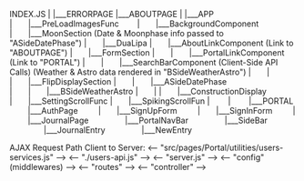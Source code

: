 INDEX.JS
|
|___ERRORPAGE
|___ABOUTPAGE
|
|___APP
|&emsp;&emsp;|___PreLoadImagesFunc&emsp;&emsp;
|&emsp;&emsp;|___BackgroundComponent
|&emsp;&emsp;|___MoonSection (Date & Moonphase info passed to "ASideDatePhase")
|&emsp;&emsp;|___DuaLipa
|&emsp;&emsp;|___AboutLinkComponent  (Link to "ABOUTPAGE")
|&emsp;&emsp;|___FormSection
|&emsp;&emsp;|&emsp;&emsp;|___PortalLinkComponent (Link to "PORTAL")
|&emsp;&emsp;|&emsp;&emsp;|___SearchBarComponent  (Client-Side API Calls) (Weather & Astro data rendered in "BSideWeatherAstro")
|&emsp;&emsp;|
|&emsp;&emsp;|___FlipDisplaySection
|&emsp;&emsp;|&emsp;&emsp;|___ASideDatePhase
|&emsp;&emsp;|&emsp;&emsp;|___BSideWeatherAstro
|&emsp;&emsp;|
|&emsp;&emsp;|___ConstructionDisplay
|&emsp;&emsp;|___SettingScrollFunc
|&emsp;&emsp;|___SpikingScrollFun
|&emsp;&emsp;
|&emsp;&emsp;
|___PORTAL
&emsp;&emsp; |___AuthPage
&emsp;&emsp; |&emsp;&emsp;|___SignUpForm 
&emsp;&emsp; |&emsp;&emsp;|___SignInForm
&emsp;&emsp; |
&emsp;&emsp; |___JournalPage
&emsp;&emsp;&emsp;&emsp;  |___PortalNavBar
&emsp;&emsp;&emsp;&emsp;  |___SideBar
&emsp;&emsp;&emsp;&emsp;  |___JournalEntry
&emsp;&emsp;&emsp;&emsp;  |___NewEntry


AJAX Request Path Client to Server:
<-- "src/pages/Portal/utilities/users-services.js" --> 
<-- "./users-api.js" --> 
<-- "server.js" --> 
<-- "config" (middlewares) -->
<-- "routes" -->
<-- "controller" -->
